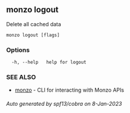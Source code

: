## monzo logout

Delete all cached data

```
monzo logout [flags]
```

### Options

```
  -h, --help   help for logout
```

### SEE ALSO

* [monzo](monzo.md)	 - CLI for interacting with Monzo APIs

###### Auto generated by spf13/cobra on 8-Jan-2023
